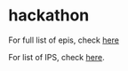 # hackathon

For full list of epis, check [here](https://github.com/hl7-eu/gravitate-health)


For list of IPS, check [here](https://github.com/hl7-eu/gravitate-health-ips).


